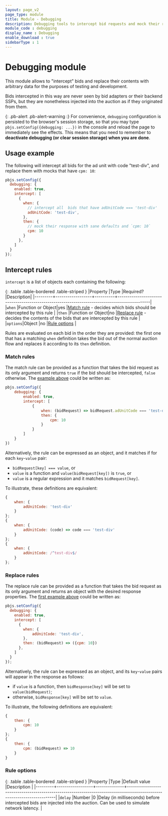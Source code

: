 ```yaml
---
layout: page_v2
page_type: module
title: Module - Debugging
description: Debugging tools to intercept bid requests and mock their response
module_code : debugging
display_name : Debugging
enable_download : true
sidebarType : 1
---
```


# Debugging module

This module allows to "intercept" bids and replace their contents with arbitrary data for the purposes of testing and development.

Bids intercepted in this way are never seen by bid adapters or their backend SSPs, but they are nonetheless injected into the auction as if they originated from them.

{: .pb-alert .pb-alert-warning :}
For convenience, `debugging` configuration is persisted to the browser's session storage, so that you may type `pbjs.setConfig({debugging: ...})` in the console and reload the page to immediately see the effects. This means that you need to remember to **deactivate debugging (or clear session storage) when you are done**.

<a name="example"></a>

## Usage example

The following will intercept all bids for the ad unit with code "test-div", and replace them with mocks that have `cpm: 10`:

```javascript
pbjs.setConfig({
  debugging: {
    enabled: true,
    intercept: [
      {
        when: {
          // intercept all  bids that have adUnitCode === 'test-div'
          adUnitCode: 'test-div',
        },
        then: {
          // mock their response with sane defaults and `cpm: 10`
          cpm: 10
        }
      },
    ]
  }
});
```

## Intercept rules

`intercept` is a list of objects each containing the following:

{: .table .table-bordered .table-striped }
|Property |Type              |Required? |Description|
|---------+------------------+----------+----------------------------------------------------------------------------------------------|
|`when`   |Function or Object|yes       |[Match rule](#match) - decides which bids should be intercepted by this rule                  |
|`then`   |Function or Object|no        |[Replace rule](#replace) - decides the contents of the bids that are intercepted by this rule |
|`options`|Object            |no        |[Rule options](#options)                                                                      |

Rules are evaluated on each bid in the order they are provided: the first one that has a matching `when` definition takes the bid out of the normal auction flow and replaces it according to its `then` definition.

<a name="match"></a>

### Match rules

The match rule can be provided as a function that takes the bid request as its only argument and returns `true` if the bid should be intercepted, `false` otherwise. The [example above](#example) could be written as:

```javascript
pbjs.setConfig({
    debugging: {
        enabled: true,
        intercept: [
            {
                when: (bidRequest) => bidRequest.adUnitCode === 'test-div',
                then: {
                    cpm: 10
                }
            }
        ]
    }
})
```

Alternatively, the rule can be expressed as an object, and it matches if for each `key`-`value` pair:

- `bidRequest[key] === value`, or
- `value` is a function and `value(bidRequest[key])` is `true`, or
- `value` is a regular expression and it matches `bidRequest[key]`.

To illustrate, these definitions are equivalent:

```javascript
{ 
    when: {
        adUnitCode: 'test-div'
    }
};
{ 
    when: {
        adUnitCode: (code) => code === 'test-div' 
    }
};
{ 
    when: {
        adUnitCode: /^test-div$/
    }
};
```

<a name="replace"></a>

### Replace rules

The replace rule can be provided as a function that takes the bid request as its only argument and returns an object with the desired response properties. The [first example above](#example) could be written as:

```javascript
pbjs.setConfig({
  debugging: {
    enabled: true,
    intercept: [
      {
        when: {
            adUnitCode: 'test-div',
        },
        then: (bidRequest) => ({cpm: 10})
      },
    ]
  }
});
```

Alternatively, the rule can be expressed as an object, and its `key`-`value` pairs will appear in the response as follows:

- if `value` is a function, then `bidResponse[key]` will be set to `value(bidRequest)`;
- otherwise, `bidResponse[key]` will be set to `value`.

To illustrate, the following definitions are equivalent:

```javascript
{
    then: {
        cpm: 10
    }
};
{
    then: {
        cpm: (bidRequest) => 10
    }
}
```

<a name="options"></a>

### Rule options

{: .table .table-bordered .table-striped }
|Property |Type              |Default value |Description                                                                                                             |
|---------+------------------+--------------+------------------------------------------------------------------------------------------------------------------------|
|`delay`  |Number            |0             |Delay (in milliseconds) before intercepted bids are injected into the auction. Can be used to simulate network latency. |
